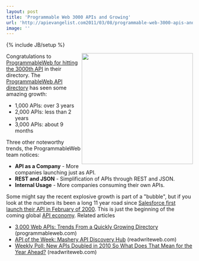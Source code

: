 ```yaml
---
layout: post
title: 'Programmable Web 3000 APIs and Growing'
url: 'http://apievangelist.com2011/03/08/programmable-web-3000-apis-and-growing/'
image: ''
---
```

{% include JB/setup %}
<img  src="http://blog.programmableweb.com/wp-content/api-growth.jpg"  width="300" align="right" />Congratulations to <a title="Programmable Web hits 3000th API" href="http://blog.programmableweb.com/2011/03/08/3000-web-apis/">ProgrammableWeb for hitting the 3000th API</a> in their directory.
The <a title="Programmable Web API Directory" href="http://www.programmableweb.com/apis/directory">ProgrammableWeb API directory</a> has seen some amazing growth:
<ul >
     <li>1,000 APIs: over 3 years
     </li>
     <li>2,000 APIs: less than 2 years
     </li>
     <li>3,000 APIs: about 9 months
     </li>
</ul>Three other noteworthy trends, the ProgrammableWeb team notices:
<ul >
     <li>
          <strong>API as a Company</strong> - More companies launching just as API.
     </li>
     <li>
          <strong>REST and JSON</strong> - Simplification of APIs through REST and JSON.
     </li>
     <li>
          <strong>Internal Usage</strong> - More companies consuming their own APIs.
     </li>
</ul>Some might say the recent explosive growth is part of a "bubble", but if you look at the numbers its been a long 11 year road since <a title="Saleforce Launches API" href="http://blog.apievangelist.com/2011/01/28/history-of-apis-salesforce-com/">Salesforce first launch their API in February of 2000</a>.
This is just the beginning of the coming global <a title="API Economy" href="http://blog.apievangelist.com/2011/01/19/the-new-api-economy/">API economy</a>.
Related articles
<ul >
     <li >
          <a href="http://blog.programmableweb.com/2011/03/08/3000-web-apis/">3,000 Web APIs: Trends From a Quickly Growing Directory</a> (programmableweb.com)
     </li>
     <li >
          <a href="http://www.readwriteweb.com/hack/2011/03/api-of-the-week-mashery-api-discovery-hub.php">API of the Week: Mashery API Discovery Hub</a> (readwriteweb.com)
     </li>
     <li >
          <a href="http://www.readwriteweb.com/cloud/2011/01/weekly-poll-new-apis-doubled-i.php">Weekly Poll: New APIs Doubled in 2010 So What Does That Mean for the Year Ahead?</a> (readwriteweb.com)
     </li>
</ul>
